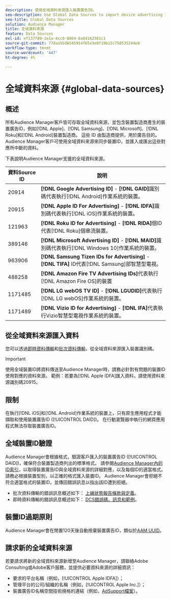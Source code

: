 ```yaml
---
description: 使用全域資料來源匯入裝置廣告ID。
seo-description: Use Global Data Sources to import device advertising IDs.
seo-title: Global Data Sources
solution: Audience Manager
title: 全域資料來源
feature: Data Sources
exl-id: ef137f89-1e1a-4cc0-8864-8a84162581c1
source-git-commit: 77daa5bd6545914f65e3e0f19b12c750535244e8
workflow-type: tm+mt
source-wordcount: '447'
ht-degree: 4%

---
```


# 全域資料來源 {#global-data-sources}

## 概述

所有Audience Manager客戶皆可存取全域資料來源，並包含裝置製造商產生的裝置廣告ID，例如[!DNL Apple]、[!DNL Samsung]、[!DNL Microsoft]、[!DNL Roku]和[!DNL Android]裝置製造商。 這些 ID 由製造商提供，用於廣告目的。Audience Manager客戶可使用全域資料來源來同步裝置ID，並匯入或匯出這些對應所中斷的資料。

下表說明Audience Manager支援的全域資料來源。

| 資料Source ID | 說明 |
|---|---|
| 20914 | **[!DNL Google Advertising ID]** - **[!DNL GAID]**&#x200B;識別碼代表執行[!DNL Android]作業系統的裝置。 |
| 20915 | **[!DNL Apple ID For Advertising]** - **[!DNL IDFA]**&#x200B;識別碼代表執行[!DNL iOS]作業系統的裝置。 |
| 121963 | **[!DNL Roku ID for Advertising]** - **[!DNL RIDA]**&#x200B;個ID代表[!DNL Roku]個串流裝置。 |
| 389146 | **[!DNL Microsoft Advertising ID]** - **[!DNL MAID]**&#x200B;識別碼代表執行[!DNL Windows 10]作業系統的裝置。 |
| 963906 | **[!DNL Samsung Tizen IDs for Advertising]** - **[!DNL TIFA]** ID代表[!DNL Samsung]部智慧型電視。 |
| 488258 | **[!DNL Amazon Fire TV Advertising IDs]**&#x200B;代表執行[!DNL Amazon Fire OS]的裝置 |
| 1171485 | **[!DNL LG webOS TV ID]** - **[!DNL LGUDID]**&#x200B;代表執行[!DNL LG webOS]作業系統的裝置。 |
| 1171489 | **[!DNL Vizio ID for Advertising]** - **[!DNL IFA]**&#x200B;代表執行Vizio智慧型電視作業系統的裝置。 |

## 從全域資料來源匯入資料

您可以透過[即時資料傳輸](../integration/sending-audience-data/real-time-data-integration/real-time-data-transfer.md)和[批次資料傳輸](../integration/sending-audience-data/batch-data-transfer-explained/batch-data-transfer-explained.md)，從全域資料來源匯入裝置識別碼。

>[!IMPORTANT]
>
>使用全域裝置ID將資料傳送至Audience Manager時，請務必針對有問題的裝置ID使用對應的資料來源。 範例：若要為[!DNL Apple IDFA]匯入資料，請使用資料來源識別碼20915。

## 限制

在執行[!DNL iOS]和[!DNL Android]作業系統的裝置上，只有原生應用程式才能擷取和使用裝置廣告ID ([!UICONTROL DAID])。 在行動瀏覽器中執行的網頁應用程式無法存取裝置廣告ID。

## 全域裝置ID驗證

Audience Manager會根據格式，驗證客戶匯入的裝置廣告ID ([!UICONTROL DAID])，確保符合裝置製造商列出的標準格式。 請參閱[Audience Manager內的ID索引](../reference/ids-in-aam.md)，以取得裝置廣告ID與全域資料來源的詳細對應，以及每個ID的適當格式。 請務必根據裝置型別，以正確的格式匯入裝置ID。 Audience Manager會拒絕不符合適當格式的裝置ID，並傳回錯誤訊息以指出該ID遭到拒絕。

* 批次資料傳輸的錯誤訊息概述如下： [上線狀態報告條款與定義](../reporting/onboarding-status-report.md#report-terms-conditions)。
* 即時資料傳輸的錯誤訊息概述如下： [DCS錯誤碼、訊息和範例](../api/dcs-intro/dcs-api-reference/dcs-error-codes.md)。

## 裝置ID過期原則

Audience Manager會在閒置120天後自動捨棄裝置廣告ID，類似於[AAM UUID](../faq/faq-privacy.md)。

## 請求新的全域資料來源

若要請求將新的全域資料來源新增至Audience Manager，請聯絡Adobe Consulting或Adobe客戶服務，並提供必要資料來源的詳細資訊：

* 要求的平台名稱（例如，[!UICONTROL Apple IDFA]）；
* 管理平台的公司/組織的名稱（例如，[!UICONTROL Apple Inc.]）；
* 裝置廣告ID名稱空間技術規格的連結（例如，[AdSupport檔案](https://developer.apple.com/documentation/adsupport)）。
